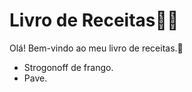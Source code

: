 # Livro de Receitas:man_cook:

Olá! Bem-vindo ao meu livro de receitas.:wave:

- Strogonoff de frango.
- Pave.